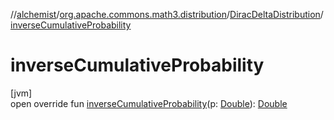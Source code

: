 //[alchemist](../../../index.md)/[org.apache.commons.math3.distribution](../index.md)/[DiracDeltaDistribution](index.md)/[inverseCumulativeProbability](inverse-cumulative-probability.md)

# inverseCumulativeProbability

[jvm]\
open override fun [inverseCumulativeProbability](inverse-cumulative-probability.md)(p: [Double](https://kotlinlang.org/api/latest/jvm/stdlib/kotlin/-double/index.html)): [Double](https://kotlinlang.org/api/latest/jvm/stdlib/kotlin/-double/index.html)
